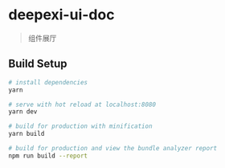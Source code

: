 # deepexi-ui-doc

> 组件展厅

## Build Setup

```bash
# install dependencies
yarn

# serve with hot reload at localhost:8080
yarn dev

# build for production with minification
yarn build

# build for production and view the bundle analyzer report
npm run build --report
```
